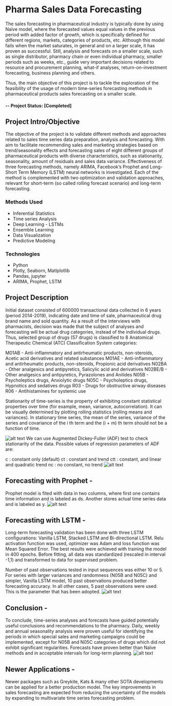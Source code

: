 # Pharma Sales Data Forecasting
The sales forecasting in pharmaceutical industry is typically done by using Naïve model, where the forecasted values equal values in the previous period with added factor of growth, which is specifically defined for different regions, markets, categories of products, etc. Although this model fails when the market saturates, in general and on a larger scale, it has proven as successful. Still, analysis and forecasts on a smaller scale, such as single distributor, pharmacy chain or even individual pharmacy, smaller periods such as weeks, etc., guide very important decisions related to resource and procurement planning, what-if analyses, return-on-investment forecasting, business planning and others.

Thus, the main objective of this project is to tackle the exploration of the feasibility of the usage of modern time-series forecasting methods in pharmaceutical products sales forecasting on a smaller scale.

#### -- Project Status: [Completed]

## Project Intro/Objective
The objective of the project is to validate different methods and approaches related to sales time series data preparation, analysis and forecasting. With aim to facilitate recommending sales and marketing strategies based on trend/seasonality effects and forecasting sales of eight different groups of pharmaceutical products with diverse characteristics, such as stationarity, seasonality, amount of residuals and sales data variance. Effectiveness of three forecasting methods, namely ARIMA, Facebook’s Prophet and Long-Short Term Memory (LSTM) neural networks is investigated. Each of the method is complemented with two optimization and validation approaches, relevant for short-term (so called rolling forecast scenario) and long-term forecasting.

### Methods Used
* Inferential Statistics
* Time series Analysis
* Deep Learning - LSTMs
* Ensemble Learning
* Data Visualization
* Predictive Modeling

### Technologies
* Python
* Plotly, Seaborn, Matlplotlib
* Pandas, jupyter
* ARIMA, Prophet, LSTM


## Project Description
Initial dataset consisted of 600000 transactional data collected in 6 years (period 2014-2019), indicating date and time of sale, pharmaceutical drug brand name and sold quantity. As a result of the interviews with pharmacists, decision was made that the subject of analyses and forecasting will be actual drug categories, instead of the individual drugs. Thus, selected group of drugs (57 drugs) is classified to 8 Anatomical Therapeutic Chemical (ATC) Classification System categories:

M01AB - Anti-inflammatory and antirheumatic products, non-steroids, Acetic acid derivatives and related substances
M01AE - Anti-inflammatory and antirheumatic products, non-steroids, Propionic acid derivatives
N02BA - Other analgesics and antipyretics, Salicylic acid and derivatives
N02BE/B - Other analgesics and antipyretics, Pyrazolones and Anilides
N05B - Psycholeptics drugs, Anxiolytic drugs
N05C - Psycholeptics drugs, Hypnotics and sedatives drugs
R03 - Drugs for obstructive airway diseases
R06 - Antihistamines for systemic use

Stationarity of time-series is the property of exhibiting constant statistical properties over time (for example, mean, variance, autocorrelation). It can be visually determined by plotting rolling statistics (rolling means and variances). In stationary time series, the mean of the series, variance of the series and covariance of the i th term and the (i + m) th term should not be a function of time.

![alt text](https://github.com/AlpeshPatil34/Pharma-Sales-Data-Forecasting/blob/master/images/PACF%20plot.png)
We can use Augmented Dickey-Fuller (ADF) test to check stationarity of the data. Possible values of regression parameters of ADF are:

c : constant only (default)
ct : constant and trend
ctt : constant, and linear and quadratic trend
nc : no constant, no trend
![alt text](https://github.com/AlpeshPatil34/Pharma-Sales-Data-Forecasting/blob/master/images/ACF%20Plot.png)

## Forecasting with Prophet - 
Prophet model is fited with data in two columns, where first one contains time information and is labeled as ds. Another stores actual time series data and is labeled as y.
![alt text](https://github.com/AlpeshPatil34/Pharma-Sales-Data-Forecasting/blob/master/images/Prophet.png)

## Forecasting with LSTM - 
Long-term forecasting validation has been done with three LSTM configurations: Vanilla LSTM, Stacked LSTM and Bi-directional LSTM. Relu activation function was used, optimizer was Adam and loss function was Mean Squared Error. The best results were achieved with training the model in 400 epochs. Before fitting, all data was standardized (rescaled in interval -1,1) and transformed to data for supervised problem.

Number of past observations tested in input sequences was either 10 or 5. For series with larger variances and randomness (N05B and N05C) and simpler, Vanilla LSTM model, 10 past observations produced better forecasting accuracy. In all other cases, 5 past observations were used. This is the parameter that has been adopted.
![alt text](https://github.com/AlpeshPatil34/Pharma-Sales-Data-Forecasting/blob/master/images/Stacked%20LSTM.png)


## Conclusion - 
To conclude, time-series analyses and forecasts have guided potentially useful conclusions and recommendations to the pharmacy. Daily, weekly and annual seasonality analysis were proven useful for identifying the periods in which special sales and marketing campaigns could be implemented, except for N05B and N05C categories of drugs which did not exhibit significant regularities. Forecasts have proven better than Naïve methods and in acceptable intervals for long-term planning.
![alt text](https://github.com/AlpeshPatil34/Pharma-Sales-Data-Forecasting/blob/master/images/Tabular%20.png)

## Newer Applications - 
Newer packages such as Greykite, Kats & many other SOTA developments can be applied for a better production model. The key improvements in sales forecasting are expected from reducing the uncertainty of the models by expanding to multivariate time series forecasting problem.
